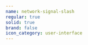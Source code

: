 ```yaml
---
name: network-signal-slash
regular: true
solid: true
brand: false
icon_category: user-interface
---
```


